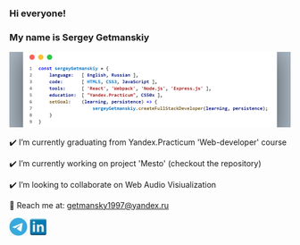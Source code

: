 ### Hi everyone! 
### My name is Sergey Getmanskiy
![about myself png](/my_js.png)

:heavy_check_mark: I’m currently graduating from Yandex.Practicum 'Web-developer' course

:heavy_check_mark: I’m currently working on project 'Mesto' (checkout the repository)

:heavy_check_mark: I’m looking to collaborate on Web Audio Visiualization

:email: Reach me at: getmansky1997@yandex.ru

[![Header](/telegram.jpg)](https://www.t.me/SergeiGetmanskiy)
[![Header](/hJ1U8QVCqMrydqHRiP.Vfw.jpg)](https://www.linkedin.com/in/sergey-getmanskiy-b791b927b)
